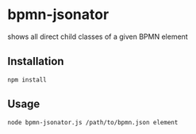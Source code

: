 # bpmn-jsonator
shows all direct child classes of a given BPMN element

## Installation

```npm install```

## Usage

```node bpmn-jsonator.js /path/to/bpmn.json element```
